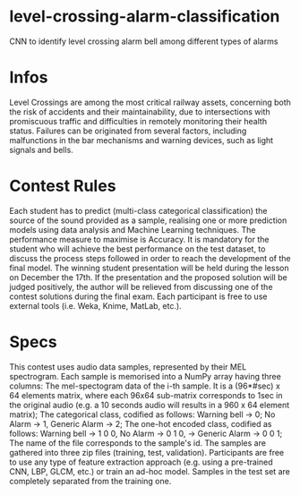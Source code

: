 # level-crossing-alarm-classification
CNN to identify level crossing alarm bell among different types of alarms


# Infos

Level Crossings are among the most critical railway assets, concerning both the risk of accidents and their maintainability, due to intersections with promiscuous traffic and difficulties in remotely monitoring their health status. Failures can be originated from several factors, including malfunctions in the bar mechanisms and warning devices, such as light signals and bells. 

# Contest Rules

Each student has to predict (multi-class categorical classification) the source of the sound provided as a sample, realising one or more prediction models using data analysis and Machine Learning techniques. The performance measure to maximise is Accuracy. It is mandatory for the student who will achieve the best performance on the test dataset, to discuss the process steps followed in order to reach the development of the final model. The winning student presentation will be held during the lesson on December the 17th.
If the presentation and the proposed solution will be judged positively, the author will be relieved from discussing one of the contest solutions during the final exam.
Each participant is free to use external tools (i.e. Weka, Knime, MatLab, etc.).

# Specs

This contest uses audio data samples, represented by their MEL spectrogram. Each sample is memorised into a NumPy array having three columns:
The mel-spectogram data of the i-th sample. It is a (96*#sec) x 64 elements matrix, where each 96x64 sub-matrix corresponds to 1sec in the original audio (e.g. a 10 seconds audio will results in a 960 x 64 element matrix);
The categorical class, codified as follows: Warning bell -> 0; No Alarm -> 1, Generic Alarm -> 2;
The one-hot encoded class, codified as follows: Warning bell -> 1 0 0, No Alarm -> 0 1 0, -> Generic Alarm -> 0 0 1;
The name of the file corresponds to the sample's id. The samples are gathered into three zip files (training, test, validation). Participants are free to use any type of feature extraction approach (e.g. using a pre-trained CNN, LBP, GLCM, etc.) or train an ad-hoc model. Samples in the test set are completely separated from the training one.
